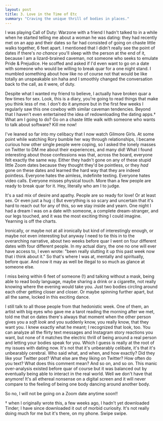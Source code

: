 ```yaml
---
layout: post
title: 3. Love in the Time of Etc
summary: "Craving the unique thrill of bodies in places."
---
```


I was playing Call of Duty: Warzone with a friend I hadn't talked to in a while when he started telling me about a woman he was dating: they had recently met on an app and their dates so far had consisted of going on chaste little walks together, 6 feet apart. I mentioned that I didn't really see the point of dates if there's *no chance* you'll sleep with the person at the end of it, because I am a lizard-brained caveman, not someone who seeks to emulate Pride & Prejudice. He scoffed and asked if I'd even want to go on a date with someone who would be willing to break quar for a one night stand. I mumbled something about how like no of course not that would be like totally an unspeakable sin haha and I smoothly changed the conversation back to the call, as it were, of duty.

Despite what I wanted my friend to believe, I actually have broken quar a few times for sex. Look, this is a diary, you're going to read things that make you think less of me. I don't do it anymore but in the first few weeks I regularly saw this one cowboy with similar caveman tendencies. Beyond that I haven't even entertained the idea of redownloading the dating apps.† What am I going to do? Go on a chaste little walk with someone who wants to talk about software? Kill me now!

I've leaned so far into my celibacy that I now watch Gilmore Girls. At some point while watching Rory bumble her way through relationships, I became curious how other single people were coping, so I asked the lonely masses on Twitter to DM me about their experiences, and many did! What I found interesting about those confessions was that, across the board, everyone felt exactly the same way. Either they hadn't gone on any of these stupid little Zoom dates because they thought they'd be pointless, or they *had* gone on these dates and learned the hard way that they are indeed pointless. Everyone hates the aimless, indefinite texting. Everyone hates video calls. Everyone misses physical touch. More than a few people are ready to break quar for it. Hey, literally who am I to judge.

It's a sad mix of desire and apathy. People are so ready for love! Or at least sex. Or even just a hug :( But everything is so scary and uncertain that it's hard to reach out for any of this, so we stay inside and yearn. One night I had a dream I was on a date with someone, a complete dream-stranger, and our legs touched, and it was the most exciting thing I could imagine. Yearning is off the charts.

Ironically, or maybe not at all ironically but kind of interestingly enough, or maybe not even interesting but anyway I need to tie this in to the overarching narrative, about two weeks before quar I went on four different dates with four different people. In my actual diary, the one no one will ever have access to, I even wrote: "been really slutting it up this past week now that i think about it." So that's where I was at, mentally and spiritually, before quar. And now it may as well be illegal to so much as glance at someone else.

I miss being within 6 feet of someone (!) and talking without a mask, being able to read body language, maybe sharing a drink or a cigarette, not really knowing where the evening would take you. Just two bodies circling around each other getting closer and closer. Or maybe spinning further apart, but all the same, locked in this exciting dance.

I still talk to all those people from that hedonistic week. One of them, an artist with big eyes who gave me a tarot reading the morning after we met, told me that on dates there's always that moment when the other person gives you a *soft look* and you suddenly know, you really know, that they want you. I knew exactly what he meant; I recognized that look, too. You can analyze all the flirty text messages and Instagram story reactions you want, but none of it matches the electric thrill of being around a real person and letting your bodies speak for you. Which I guess is really at the root of my issues with dating now. It's not that it's unbearably celibate, it's that it's unbearably cerebral. Who said what, and when, and how exactly? Did they like your Twitter post? What else are they liking on Twitter? How often do you text? What does this comment mean? And so on, and so on. This manic over-analysis existed before quar of course but it was balanced out by eventually being able to interact in the real world. Well we don't have that anymore! It's all ethereal nonsense on a digital screen and it will never compare to the feeling of being one body dancing around another body.

So no, I will not be going on a Zoom date anytime soon!!

† when I originally wrote this, a few weeks ago, I hadn't yet downloaded Tinder; I have since downloaded it out of morbid curiosity. It's not really doing much for me but it's there, on my phone. Swipe swipe.